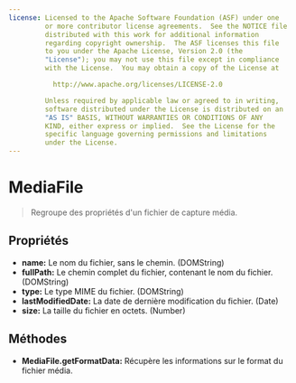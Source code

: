 ```yaml
---
license: Licensed to the Apache Software Foundation (ASF) under one
         or more contributor license agreements.  See the NOTICE file
         distributed with this work for additional information
         regarding copyright ownership.  The ASF licenses this file
         to you under the Apache License, Version 2.0 (the
         "License"); you may not use this file except in compliance
         with the License.  You may obtain a copy of the License at

           http://www.apache.org/licenses/LICENSE-2.0

         Unless required by applicable law or agreed to in writing,
         software distributed under the License is distributed on an
         "AS IS" BASIS, WITHOUT WARRANTIES OR CONDITIONS OF ANY
         KIND, either express or implied.  See the License for the
         specific language governing permissions and limitations
         under the License.
---
```


MediaFile
=========

> Regroupe des propriétés d'un fichier de capture média.

Propriétés
----------

- __name:__ Le nom du fichier, sans le chemin. (DOMString)
- __fullPath:__ Le chemin complet du fichier, contenant le nom du fichier. (DOMString)
- __type:__ Le type MIME du fichier. (DOMString)
- __lastModifiedDate:__ La date de dernière modification du fichier. (Date)
- __size:__ La taille du fichier en octets. (Number)

Méthodes
--------

- __MediaFile.getFormatData:__ Récupère les informations sur le format du fichier média.